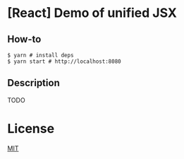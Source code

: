 # [React] Demo of unified JSX

## How-to

```shell
$ yarn # install deps
$ yarn start # http://localhost:8080
```

## Description

TODO

# License

[MIT](http://vjpr.mit-license.org)
